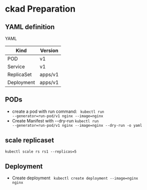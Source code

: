 # ckad Preparation

## YAML definition

YAML


Kind	| Version
--- | ---
POD	| v1
Service | v1
ReplicaSet | apps/v1
Deployment | apps/v1

## PODs
   - create a pod with run command: 
      <code> kubectl run --generator=run-pod/v1 nginx --image=nginx</code>
   - Create Manifest with --dry-run
   <code>kubectl run --generator=run-pod/v1 nginx --image=nginx --dry-run -o yaml</code>
   

## scale replicaset
 <code>kubectl scale rs rs1 --replicas=5</code>

## Deployment
  - Create deployment 
  <code> kubectl create deployment --image=nginx nginx</code>

